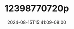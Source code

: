 --- 
title: "12398770720p"
description: "streaming  video bokep 12398770720p simontok    "
date: 2024-08-15T15:41:09-08:00
file_code: "a8ecymvib853"
draft: false
cover: "7web9tv0g4zt9a4k.jpg"
tags: ["indo", "bokep-indo", "bokep-viral", "bokep-ig"]
length: 2024
fld_id: "1483160"
foldername: "arsyila"
categories: ["arsyila"]
views: 0
---